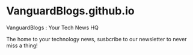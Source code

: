 # VanguardBlogs.github.io
VanguardBlogs : Your Tech News HQ

The home to your technology news, susbcribe to our newsletter to never miss a thing!
